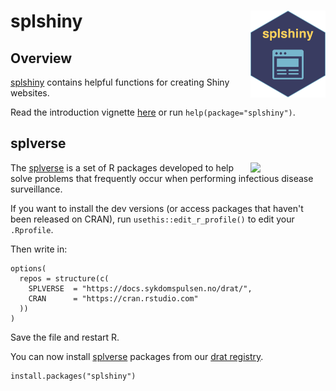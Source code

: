 # splshiny <a href="https://docs.sykdomspulsen.no/splshiny"><img src="man/figures/logo.png" align="right" width="120" /></a>

## Overview 

[splshiny](https://docs.sykdomspulsen.no/splshiny) contains helpful functions for creating Shiny websites.

Read the introduction vignette [here](http://docs.sykdomspulsen.no/splshiny/articles/splshiny.html) or run `help(package="splshiny")`.

## splverse

<a href="https://docs.sykdomspulsen.no/packages"><img src="https://docs.sykdomspulsen.no/packages/splverse.png" align="right" width="120" /></a>

The [splverse](https://docs.sykdomspulsen.no/packages) is a set of R packages developed to help solve problems that frequently occur when performing infectious disease surveillance.

If you want to install the dev versions (or access packages that haven't been released on CRAN), run `usethis::edit_r_profile()` to edit your `.Rprofile`. 

Then write in:

```
options(
  repos = structure(c(
    SPLVERSE  = "https://docs.sykdomspulsen.no/drat/",
    CRAN      = "https://cran.rstudio.com"
  ))
)
```

Save the file and restart R.

You can now install [splverse](https://docs.sykdomspulsen.no/packages) packages from our [drat registry](https://docs.sykdomspulsen.no/drat).

```
install.packages("splshiny")
```


